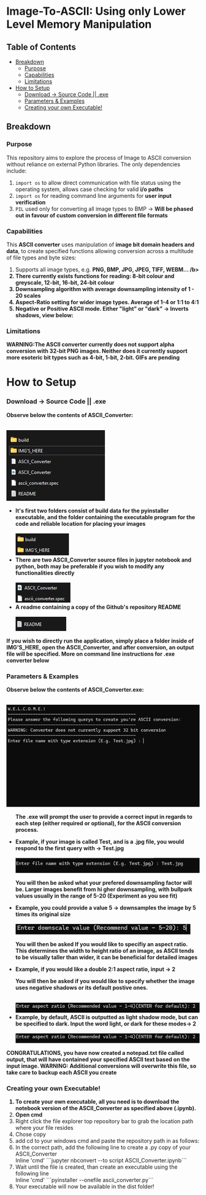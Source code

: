 # Image-To-ASCII: Using only Lower Level Memory Manipulation

<div>
  <h2>Table of Contents</h2>
</div>

<div>
  <ul>
    <li><a href="#section1">Breakdown</a>
    <ul>
      <li><a href="#purpose">Purpose</li></a>
      <li><a href="#capabilities">Capabilities</li></a>
      <li><a href="#limitations">Limitations</li></a>
    </ul>
    </li>
    <li><a href="#section2">How to Setup</a>
    <ul>
      <li><a href="#download">Download -> Source Code || .exe</li></a>
      <li><a href="#parameters">Parameters & Examples</li></a>
        <li><a href="#creating">Creating your own Executable!</li></a>
    </ul>
    </li>
</div>

<div>
  <h2 id="section1">Breakdown</h2>
</div>

<div>
  <h3 id="purpose">Purpose</h3>
  <p>This repository aims to explore the process of Image to ASCII conversion without reliance on external Python libraries. The only dependencies include:</p>
  <ol>
    <li><code>import os</code> to allow direct communication with file status using the operating system, allows case checking for valid <b>i/o paths</b></li>
    <li><code>import os</code> for reading command line arguments for <b>user input verification</b></li>
    <li><code>PIL</code> used only for converting all image types to BMP -> <b>Will be phased out in favour of custom conversion in different file formats</b></li>
  </ol>
</div>

<h3 id="capabilities">Capabilities</h3>
  <p>This <b>ASCII converter</b> uses manipulation of <b>image bit domain headers and data</b>, to create specified functions allowing conversion across a multitude of file types and byte sizes:</p>
  <ol>
    <li>Supports all image types, e.g. <b>PNG, BMP, JPG, JPEG, TIFF, WEBM... /b></li>
    <li>There currently exists functions for reading: <b>8-bit colour and greyscale, 12-bit, 16-bit, 24-bit colour</b></li>
    <li>Downsampling algorithm with average downsampling intensity <b>of 1 - 20 scales</b></li>
    <li>Aspect-Ratio setting for wider image types. <b>Average of 1-4 or 1:1 to 4:1</b></li>
      <li>Negative or Positive ASCII mode. <b>Either "light" or "dark" -> Inverts shadows, view below:</b></li>
  </ol>
</div>

<h3 id="limitations">Limitations</h3>
  <p><b>WARNING:</b>The ASCII converter currently does not support alpha conversion with 32-bit PNG images. Neither does it currently support more esoteric bit types such as 4-bit, 1-bit, 2-bit. GIFs are pending</p>
</div>

<h1 id="section2">How to Setup</h1>

<div>
  <h3 id="downloads">Download -> Source Code || .exe</h3>
  <p>Observe below the contents of ASCII_Converter:</p>
  <br>
  <img src="README_IMG'S/Folder_1.jpg">
  <br>
  <ul>
    <li><b>It's first two folders consist of build data for the pyinstaller executable, and the folder containing the executable program for the code and reliable location for placing your images</b></li>
    <br>
    <img src="README_IMG'S/Folder_2.jpg">
    <br>
    <li><b>There are two ASCII_Converter source files in jupyter notebook and python, both may be preferable if you wish to modify any functionalities directly</b></li>
    <br>
    <img src="README_IMG'S/Folder_3.jpg">
    <br>
    <li><b>A readme containing a copy of the Github's repository README</b></li>
    <br>
    <img src="README_IMG'S/Folder_4.jpg">
    <br>
  </ul>

  <p><b>If you wish to directly run the application, simply place a folder inside of IMG'S_HERE, open the ASCII_Converter, and after conversion, an output file will be specified. More on command line instructions for .exe converter below</b></p>
</div>

<div>
  <h3 id="parameters">Parameters & Examples</h3>
  <p>Observe below the contents of ASCII_Converter.exe:</p>
  <br>
  <img src="README_IMG'S/c1.jpg">
  <br>
  <ul>
    <p>The .exe will prompt the user to provide a correct input in regards to each step (either required or optional), for the ASCII conversion process.</p>
    <li><b>Example, if your image is called Test, and is a .jpg file, you would respond to the first query with -> Test.jpg</b></li>
    <br>
    <img src="README_IMG'S/c2.jpg">
    <br>
    <p>You will then be asked what your prefered downsampling factor will be. Larger images benefit from hi  gher downsampling, with bullpark values usually in the range of 5-20 (Experiment as you see fit)</p>
    <li><b>Example, you could provide a value 5 -> downsamples the image by 5 times its original size</b></li>
    <br>
    <img src="README_IMG'S/c3.jpg">
    <br>
    <p>You will then be asked If you would like to specifiy an aspect ratio. This determines the width to height ratio of an image, as ASCII tends to be visually taller than wider, it can be beneficial for detailed images</p>
    <li><b>Example, if you would like a double 2:1 aspect ratio, input -> 2</b></li>
    <p>You will then be asked if you would like to specify whether the image uses negative shadows or its default postive ones.</p>
    <br>
    <img src="README_IMG'S/c4.jpg">
    <br>
    <li><b>Example, by default, ASCII is outputted as light shadow mode, but can be specified to dark. Input the word light, or dark for these modes-> 2</b></li>
    <br>
    <img src="README_IMG'S/c4.jpg">
    <br>
  </ul>

  <p>CONGRATULATIONS, you have now created a notepad.txt file called output, that will have contained your specified ASCII text based on the input image. <b>WARNING: Additional conversions will overwrite this file, so take care to backup each ASCII you create</b></p>
</div>

<div>
  <h3 id="creating">Creating your own Executable!</h3>
  <ol>
    <li><b>To create your own executable, all you need is to download the notebook version of the ASCII_Converter as specified above (.ipynb).</b></li>
    <li>Open cmd</b></li>
    <li>Right click the file explorer top repository bar to grab the location path where your file resides</b></li>
    <li>Chose copy</li>
    <li>add cd to your windows cmd and paste the repository path in as follows:</li>
    <li>In the correct path, add the following line to create a .py copy of your ASCII_Converter</li>
    Inline 'cmd'
  ```jupyter nbconvert --to script ASCII_Converter.ipynb```
  <li>Wait until the file is created, than create an executable using the following line</li>
    Inline 'cmd'
  ```pyinstaller --onefile ascii_converter.py```

  <li>Your executable will now be available in the dist folder!</li>
  </ol>
  

